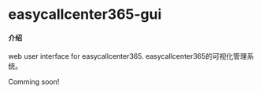 #  easycallcenter365-gui

#### 介绍
web user  interface for  easycallcenter365.
easycallcenter365的可视化管理系统。

Comming soon!